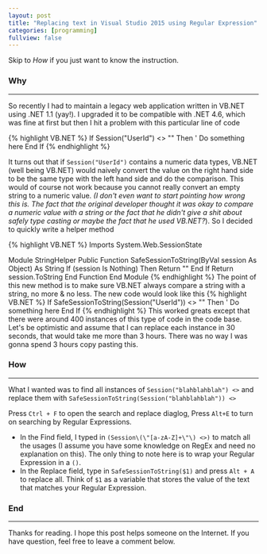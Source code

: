 ```yaml
---
layout: post
title: "Replacing text in Visual Studio 2015 using Regular Expression"
categories: [programming]
fullview: false
---
```

Skip to *How* if you just want to know the instruction. 

### Why
---
So recently I had to maintain a legacy web application written in VB.NET using .NET 1.1 (yay!). I upgraded it to be compatible with .NET 4.6, which was fine at first but then I hit a problem with this particular line of code

{% highlight VB.NET %}
If Session("UserId") <> "" Then
' Do something here
End If
{% endhighlight %}

It turns out that if `Session("UserId")` contains a numeric data types, VB.NET (well being VB.NET) would naively convert the value on the right hand side to be the same type with the left hand side and do the comparison. This would of course not work because you cannot really convert an empty string to a numeric value. *(I don't even want to start pointing how wrong this is. The fact that the original developer thought it was okay to compare a numeric value with a string or the fact that he didn't give a shit about safely type casting or maybe the fact that he used VB.NET?*).  So I decided to quickly write a helper method 

{% highlight VB.NET %}
﻿Imports System.Web.SessionState

Module StringHelper
    Public Function SafeSessionToString(ByVal session As Object) As String
       If (session Is Nothing) Then
           Return ""
        End If
        Return session.ToString
    End Function
End Module
{% endhighlight %}
The point of this new method is to make sure VB.NET always compare a string with a string, no more & no less.
The new code would look like this
{% highlight VB.NET %}
If SafeSessionToString(Session("UserId")) <> "" Then
' Do something here
End If
{% endhighlight %}
This worked greats except that there were around 400 instances of this type of code in the code base. Let's be optimistic and assume that I can replace each instance in 30 seconds, that would take me more than 3 hours. There was no way I was gonna spend 3 hours copy pasting this. 

### How
---
 What I wanted was to find all instances of `Session("blahblahblah") <>` and replace them with `SafeSessionToString(Session("blahblahblah")) <>`
 
 Press `Ctrl + F` to open the search and replace diaglog, Press `Alt+E` to turn on searching by Regular Expressions. 
 
* In the Find field, I typed in `(Session\(\"[a-zA-Z]+\"\) <>)` to match all the usages (I assume you have some knowledge on RegEx and need no explanation on this). The only thing to note here is to wrap your Regular Expression in a `()`.
* In the Replace field, type in `SafeSessionToString($1)` and press `Alt + A` to replace all. Think of `$1` as a variable that stores the value of the text that matches your Regular Expression.

### End
---
Thanks for reading. I hope this post helps someone on the Internet. If you have question, feel free to leave a comment below.
 
